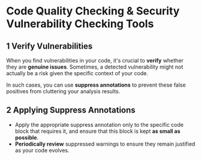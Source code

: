 # Code Quality Checking & Security Vulnerability Checking Tools

## 1 Verify Vulnerabilities
When you find vulnerabilities in your code, it's crucial to **verify** whether they are **genuine issues**. 
Sometimes, a detected vulnerability might not actually be a risk given the specific context of your code.

In such cases, you can use **suppress annotations** to prevent these false positives from cluttering your analysis results.

## 2 Applying Suppress Annotations
* Apply the appropriate suppress annotation only to the specific code block that requires it, 
and ensure that this block is kept **as small as possible**.
* **Periodically review** suppressed warnings to ensure they remain justified as your code evolves.
